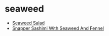 # seaweed

 * [Seaweed Salad](index/s/seaweed-salad-107048.json)
 * [Snapper Sashimi With Seaweed And Fennel](index/s/snapper-sashimi-with-seaweed-and-fennel-56389896.json)
